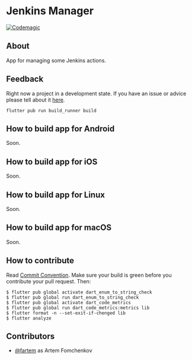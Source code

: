 # Jenkins Manager

[![Codemagic](https://api.codemagic.io/apps/60927ef51061817f02ea203f/60927ef51061817f02ea203e/status_badge.svg)](https://codemagic.io/apps/60927ef51061817f02ea203f/60927ef51061817f02ea203e/latest_build)

## About

App for managing some Jenkins actions.

## Feedback

Right now a project in a development state. If you have an issue or advice please tell about it [here](https://github.com/fartem/jenkins-manager/issues).

```shell
flutter pub run build_runner build
```

## How to build app for Android

Soon.

## How to build app for iOS

Soon.

## How to build app for Linux

Soon.

## How to build app for macOS

Soon.

## How to contribute

Read [Commit Convention](https://github.com/fartem/repository-rules/blob/master/commit-convention/COMMIT_CONVENTION.md). Make sure your build is green before you contribute your pull request. Then:

```shell
$ flutter pub global activate dart_enum_to_string_check
$ flutter pub global run dart_enum_to_string_check
$ flutter pub global activate dart_code_metrics
$ flutter pub global run dart_code_metrics:metrics lib
$ flutter format -n --set-exit-if-chenged lib
$ flutter analyze
```

## Contributors

- [@fartem](https://github.com/fartem) as Artem Fomchenkov
